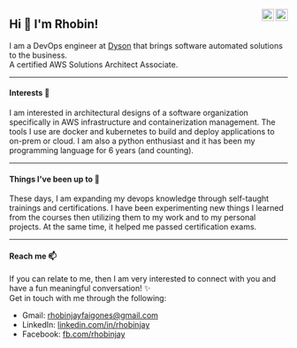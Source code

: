 <a href="https://www.facebook.com/Rhobinjay" target="_blank" rel="nofollow"><img align="right" alt="" width="22px" src="https://cdn.jsdelivr.net/npm/simple-icons@v3/icons/facebook.svg" /></a>
<a href="https://www.linkedin.com/in/rhobnjay" target="_blank" rel="nofollow"><img align="right" alt="" width="22px" src="https://cdn.jsdelivr.net/npm/simple-icons@v3/icons/linkedin.svg" /></a>

## Hi 👋 I'm Rhobin! 
I am a DevOps engineer at [Dyson](https://www.dyson.com/en) that brings software automated solutions to the business.
<br />
A certified AWS Solutions Architect Associate.
****
#### Interests 👀 
I am interested in architectural designs of a software organization specifically in AWS infrastructure and containerization management.
The tools I use are docker and kubernetes to build and deploy applications to on-prem or cloud.
I am also a python enthusiast and it has been my programming language for 6 years (and counting).

****
#### Things I've been up to 🌱 
These days, I am expanding my devops knowledge through self-taught trainings and certifications.
I have been experimenting new things I learned from the courses then utilizing them to my work and to my personal projects.
At the same time, it helped me passed certification exams.

****
#### Reach me 📫 
If you can relate to me, then I am very interested to connect with you and have a fun meaningful conversation! ✨
<br />
Get in touch with me through the following: 
- Gmail: rhobinjayfaigones@gmail.com
- LinkedIn: [linkedin.com/in/rhobinjay](https://www.linkedin.com/in/rhobinjay)
- Facebook: [fb.com/rhobinjay](https://www.facebook.com/Rhobinjay)
